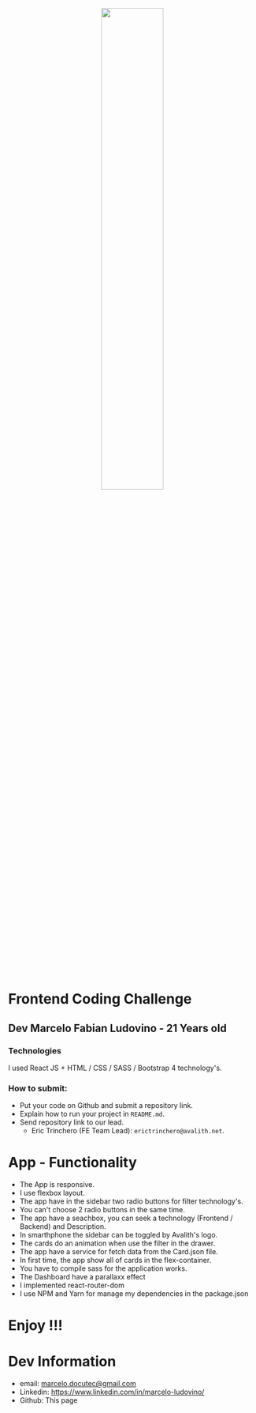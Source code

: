 <div align="center">
  <img src="https://i.imgur.com/G1u121u.png" width="50%" />
</div>

# Frontend Coding Challenge

## Dev Marcelo Fabian Ludovino - 21 Years old

### Technologies

I used React JS + HTML / CSS / SASS / Bootstrap 4 technology's.

### How to submit:

* Put your code on Github and submit a repository link. 
* Explain how to run your project in `README.md`.
* Send repository link to our lead.
    * Eric Trinchero (FE Team Lead): `erictrinchero@avalith.net`.

# App - Functionality

* The App is responsive.
* I use flexbox layout.
* The app have in the sidebar two radio buttons for filter technology's.
* You can't choose 2 radio buttons in the same time.
* The app have a seachbox, you can seek a technology (Frontend / Backend) and Description.
* In smarthphone the sidebar can be toggled by Avalith's logo.
* The cards do an animation when use the filter in the drawer.
* The app have a service for fetch data from the Card.json file.
* In first time, the app show all of cards in the flex-container.
* You have to compile sass for the application works.
* The Dashboard have a parallaxx effect
* I implemented react-router-dom
* I use NPM and Yarn for manage my dependencies in the package.json

# Enjoy !!!

# Dev Information

* email: marcelo.docutec@gmail.com
* Linkedin: https://www.linkedin.com/in/marcelo-ludovino/
* Github: This page


